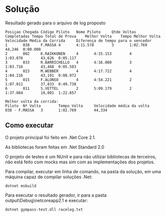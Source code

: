 Solução
========
Resultado gerado para o arquivo de log proposto

```text
Posiçao Chegada Código Piloto   Nome Piloto     Qtde Voltas Completadas Tempo Total de Prova    Melhor Volta    Tempo Melhor Volta      Velocidade Média da Corrida     Diferença de tempo para o vencedor
1       038     F.MASSA 4       4:11.578        3       1:02.769        44,246  0:00.000
2       002     K.RAIKKONEN     4       4:15.153        4       1:03.076        43,626  0:05.117
3       033     R.BARRICHELLO   4       4:16.080        3       1:03.716        43,468  0:05.583
4       023     M.WEBBER        4       4:17.722        4       1:04.216        43,191  0:08.972
5       015     F.ALONSO        4       4:54.221        2       1:07.011        37,833  0:49.738
6       011     S.VETTEL        2       5:09.179        2       1:37.864        18,001  1:22.657

Melhor volta da corrida:
Piloto  Nº Volta        Tempo Volta     Velocidade média da volta
038 - F.MASSA   3       1:02.769        44,334
```

Como executar
--------
O projeto principal foi feito em .Net Core 2.1.

As bibliotecas foram feitas em .Net Standard 2.0

O projeto de testes é um NUnit e para não utilizar bibliotecas de terceiros, não está feito com mocks mas sim com as implementações dos projetos.

Para compilar, executar em linha de comando, na pasta da solução, em uma máquina capaz de compilar soluções .Net:
```text
dotnet msbuild
```
Para executar o resultado gerador, ir para a pasta output\Debug\netcoreapp2.1 e executar:
```
dotnet gympass-test.dll racelog.txt
```
